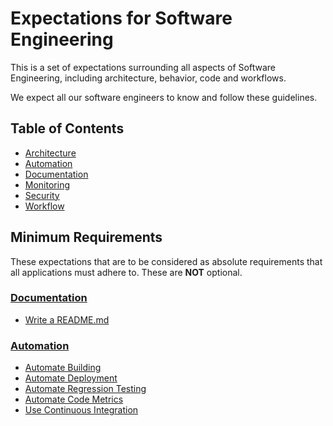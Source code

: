 # Expectations for Software Engineering

This is a set of expectations surrounding all aspects of Software Engineering,
including architecture, behavior, code and workflows.

We expect all our software engineers to know and follow these guidelines.

## Table of Contents

  - [Architecture](architecture.md)
  - [Automation](automation.md)
  - [Documentation](documentation.md)
  - [Monitoring](monitoring.md)
  - [Security](security.md)
  - [Workflow](workflow.md)

## Minimum Requirements

These expectations that are to be considered as absolute requirements that all
applications must adhere to. These are **NOT** optional.

### [Documentation](documentation.md)

  - [Write a README.md](documentation.md#write-a-readmemd)

### [Automation](automation.md)

  - [Automate Building](automation/building.md)
  - [Automate Deployment](automation.md#automate-deployment)
  - [Automate Regression Testing](automation.md#automate-regression-testing)
  - [Automate Code Metrics](automation.md#automate-code-metrics)
  - [Use Continuous Integration](automation.md#use-continuous-integration)
